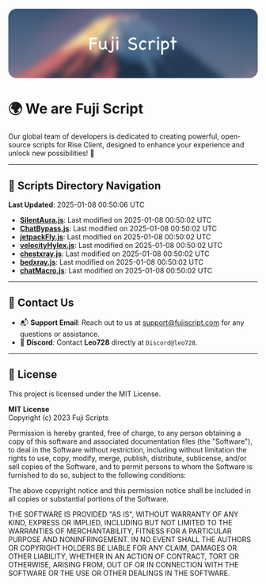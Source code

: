 ![Banner](.github/b.webp)

# 🌍 **We are Fuji Script**

Our global team of developers is dedicated to creating powerful, open-source scripts for Rise Client, designed to enhance your experience and unlock new possibilities! 🌟

---
<!-- SCRIPTS_NAVIGATION_START -->
## 📂 **Scripts Directory Navigation**

**Last Updated**: 2025-01-08 00:50:06 UTC

- **[SilentAura.js](scripts/SilentAura.js)**: Last modified on 2025-01-08 00:50:02 UTC
- **[ChatBypass.js](scripts/ChatBypass.js)**: Last modified on 2025-01-08 00:50:02 UTC
- **[jetpackFly.js](scripts/jetpackFly.js)**: Last modified on 2025-01-08 00:50:02 UTC
- **[velocityHylex.js](scripts/velocityHylex.js)**: Last modified on 2025-01-08 00:50:02 UTC
- **[chestxray.js](scripts/chestxray.js)**: Last modified on 2025-01-08 00:50:02 UTC
- **[bedxray.js](scripts/bedxray.js)**: Last modified on 2025-01-08 00:50:02 UTC
- **[chatMacro.js](scripts/chatMacro.js)**: Last modified on 2025-01-08 00:50:02 UTC

<!-- SCRIPTS_NAVIGATION_END -->

---

## 💬 **Contact Us**  
- 📬 **Support Email**: Reach out to us at [support@fujiscript.com](mailto:support@fujiscript.com) for any questions or assistance.  
- 💬 **Discord**: Contact **Leo728** directly at `Discord@leo728`.

---

## 📜 **License**

This project is licensed under the MIT License.  

**MIT License**  
Copyright (c) 2023 Fuji Scripts  

Permission is hereby granted, free of charge, to any person obtaining a copy of this software and associated documentation files (the "Software"), to deal in the Software without restriction, including without limitation the rights to use, copy, modify, merge, publish, distribute, sublicense, and/or sell copies of the Software, and to permit persons to whom the Software is furnished to do so, subject to the following conditions:  

The above copyright notice and this permission notice shall be included in all copies or substantial portions of the Software.  

THE SOFTWARE IS PROVIDED "AS IS", WITHOUT WARRANTY OF ANY KIND, EXPRESS OR IMPLIED, INCLUDING BUT NOT LIMITED TO THE WARRANTIES OF MERCHANTABILITY, FITNESS FOR A PARTICULAR PURPOSE AND NONINFRINGEMENT. IN NO EVENT SHALL THE AUTHORS OR COPYRIGHT HOLDERS BE LIABLE FOR ANY CLAIM, DAMAGES OR OTHER LIABILITY, WHETHER IN AN ACTION OF CONTRACT, TORT OR OTHERWISE, ARISING FROM, OUT OF OR IN CONNECTION WITH THE SOFTWARE OR THE USE OR OTHER DEALINGS IN THE SOFTWARE.  
